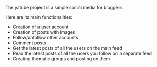 The yatube project is a simple social media for bloggers.

Here are its main functionalities:

- Creation of a user account
- Creation of posts with images
- Follow/unfollow other accounts
- Comment posts 
- Get the latest posts of all the users on the main feed
- Read the latest posts of all the users you follow on a separate feed
- Creating thematic groups and posting on them
